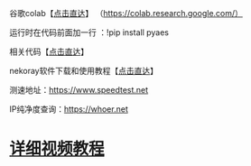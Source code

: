 谷歌colab【[点击直达](https://colab.research.google.com/)】   （https://colab.research.google.com/）

运行时在代码前面加一行 ：!pip install pyaes

相关代码【[点击直达](https://raw.githubusercontent.com/zzzhhh1/ssvpn/refs/heads/main/ss12)】

nekoray软件下载和使用教程【[点击直达](https://kjgx668.blogspot.com/2024/06/2024windowsnekoray-tunsing.html)】

测速地址：https://www.speedtest.net

IP纯净度查询：https://whoer.net

# [详细视频教程](https://youtu.be/KGbBKfT4JJk)